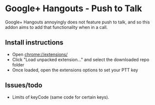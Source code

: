 Google+ Hangouts - Push to Talk
===

Google+ Hangouts annoyingly does not feature push to talk, and so this addon aims to add that functionality when in a call.

Install instructions
---

- Open [chrome://extensions/](chrome://extensions/)
- Click "Load unpacked extension..." and select the downloaded repo folder
- Once loaded, open the extensions options to set your PTT key

Issues/todo
---

- Limits of keyCode (same code for certain keys).